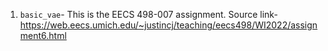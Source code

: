 

1. `basic_vae`- This is the EECS 498-007 assignment. Source link- https://web.eecs.umich.edu/~justincj/teaching/eecs498/WI2022/assignment6.html


